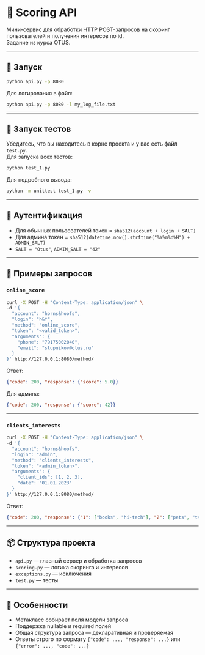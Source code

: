 # 🧠 Scoring API

Мини-сервис для обработки HTTP POST-запросов на скоринг пользователей и получения интересов по id.  
Задание из курса OTUS.

---

## 🚀 Запуск

```bash
python api.py -p 8080
```

Для логирования в файл:

```bash
python api.py -p 8080 -l my_log_file.txt
```

---

## 🧪 Запуск тестов

Убедитесь, что вы находитесь в корне проекта и у вас есть файл `test.py`.  
Для запуска всех тестов:

```bash
python test_1.py
```

Для подробного вывода:

```bash
python -m unittest test_1.py -v
```

---

## 🔑 Аутентификация

* Для обычных пользователей токен = `sha512(account + login + SALT)`
* Для админа токен = `sha512(datetime.now().strftime("%Y%m%d%H") + ADMIN_SALT)`
* `SALT = "Otus"`, `ADMIN_SALT = "42"`

---

## 🧪 Примеры запросов

### `online_score`

```bash
curl -X POST -H "Content-Type: application/json" \
-d '{
  "account": "horns&hoofs",
  "login": "h&f",
  "method": "online_score",
  "token": "<valid_token>",
  "arguments": {
    "phone": "79175002040",
    "email": "stupnikov@otus.ru"
  }
}' http://127.0.0.1:8080/method/
```

Ответ:

```json
{"code": 200, "response": {"score": 5.0}}
```

Для админа:

```json
{"code": 200, "response": {"score": 42}}
```

---

### `clients_interests`

```bash
curl -X POST -H "Content-Type: application/json" \
-d '{
  "account": "horns&hoofs",
  "login": "admin",
  "method": "clients_interests",
  "token": "<admin_token>",
  "arguments": {
    "client_ids": [1, 2, 3],
    "date": "01.01.2023"
  }
}' http://127.0.0.1:8080/method/
```

Ответ:

```json
{"code": 200, "response": {"1": ["books", "hi-tech"], "2": ["pets", "tv"], "3": ["travel", "music"]}}
```

---

## 📦 Структура проекта

* `api.py` — главный сервер и обработка запросов
* `scoring.py` — логика скоринга и интересов
* `exceptions.py` — исключения
* `test.py` — тесты

---

## 🧠 Особенности

* Метакласс собирает поля модели запроса
* Поддержка nullable и required полей
* Общая структура запроса — декларативная и проверяемая
* Ответы строго по формату `{"code": ..., "response": ...}` или `{"error": ..., "code": ...}`
